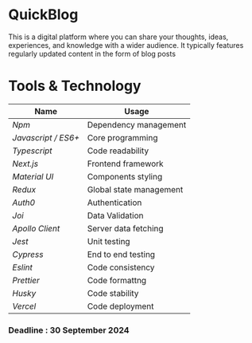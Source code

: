 # QuickBlog

This is a digital platform where you can share your thoughts, ideas, experiences, and knowledge with a wider audience. It typically features regularly updated content in the form of blog posts

# Tools & Technology

| Name                | Usage                   |
| ------------------- | ----------------------- |
| _Npm_               | Dependency management   |
| _Javascript / ES6+_ | Core programming        |
| _Typescript_        | Code readability        |
| _Next.js_           | Frontend framework      |
| _Material UI_       | Components styling      |
| _Redux_             | Global state management |
| _Auth0_             | Authentication          |
| _Joi_               | Data Validation         |
| _Apollo Client_     | Server data fetching    |
| _Jest_              | Unit testing            |
| _Cypress_           | End to end testing      |
| _Eslint_            | Code consistency        |
| _Prettier_          | Code formattng          |
| _Husky_             | Code stability          |
| _Vercel_            | Code deployment         |

### Deadline : 30 September 2024
